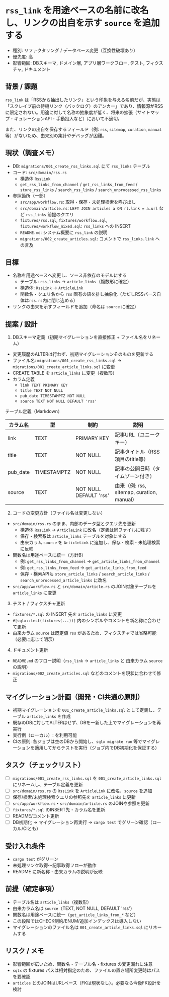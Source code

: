 # `rss_link` を用途ベースの名前に改名し、リンクの出自を示す `source` を追加する

- 種別: リファクタリング / データベース変更（互換性破壊あり）
- 優先度: 高
- 影響範囲: DBスキーマ, ドメイン層, アプリ層ワークフロー, テスト, フィクスチャ, ドキュメント

## 背景 / 課題

`rss_link` は「RSSから抽出したリンク」という印象を与える名前だが、実態は「スクレイプ前の待機リンク（バックログ）のアンカー」であり、情報源がRSSに限定されない。用途に対して名称の抽象度が低く、将来の拡張（サイトマップ・キュレーションAPI・手動投入など）において不適切。

また、リンクの出自を保存するフィールド（例: `rss`, `sitemap`, `curation`, `manual` 等）がないため、由来別の集計やデバッグが困難。

## 現状（調査メモ）

- DB: `migrations/001_create_rss_links.sql` にて `rss_links` テーブル
- コード: `src/domain/rss.rs`
  - 構造体 `RssLink`
  - `get_rss_links_from_channel` / `get_rss_links_from_feed` / `store_rss_links` / `search_rss_links` / `search_unprocessed_rss_links`
- 参照箇所（一部）
  - `src/app/workflow.rs`: 取得・保存・未処理検索を呼び出し
  - `src/domain/article.rs`: `LEFT JOIN articles a ON rl.link = a.url` など `rss_links` 前提のクエリ
  - `fixtures/rss.sql`, `fixtures/workflow.sql`, `fixtures/workflow_mixed.sql`: `rss_links` への INSERT
  - `README.md`: システム概要に `rss_link` の説明
  - `migrations/002_create_articles.sql`: コメントで `rss_links.link` への言及

## 目標

- 名称を用途ベースへ変更し、ソース非依存のモデルにする
  - テーブル: `rss_links` → `article_links`（複数形に確定）
  - 構造体: `RssLink` → `ArticleLink`
  - 関数名・クエリ名から `rss` 固有の語を排し抽象化（ただしRSSパース自体は`rss.rs`内に閉じ込める）
- リンクの由来を示すフィールドを追加（命名は `source` に確定）

## 提案 / 設計

1) DBスキーマ定義（初期マイグレーションを直接修正 + ファイル名をリネーム）
- 変更履歴のALTERは行わず、初期マイグレーションそのものを更新する
- ファイル名: `migrations/001_create_rss_links.sql` → `migrations/001_create_article_links.sql` に変更
- CREATE TABLE を `article_links` に変更（複数形）
- カラム定義
  - `link TEXT PRIMARY KEY`
  - `title TEXT NOT NULL`
  - `pub_date TIMESTAMPTZ NOT NULL`
  - `source TEXT NOT NULL DEFAULT 'rss'`

テーブル定義（Markdown）

| カラム名 | 型 | 制約 | 説明 |
|---|---|---|---|
| link | TEXT | PRIMARY KEY | 記事URL（ユニークキー） |
| title | TEXT | NOT NULL | 記事タイトル（RSS項目のtitle等） |
| pub_date | TIMESTAMPTZ | NOT NULL | 記事の公開日時（タイムゾーン付き） |
| source | TEXT | NOT NULL DEFAULT 'rss' | 由来（例: rss, sitemap, curation, manual） |

2) コードの変更方針（ファイル名は変更しない）
- `src/domain/rss.rs` のまま、内部のデータ型とクエリ先を更新
  - 構造体 `RssLink` → `ArticleLink` に改名（定義は同ファイルに残す）
  - 保存・検索系は `article_links` テーブルを対象にする
  - 由来カラム `source` を `ArticleLink` に追加し、保存・検索・未処理検索に反映
- 関数名は用途ベースに統一（方針B）
  - 例: `get_rss_links_from_channel` → `get_article_links_from_channel`
  - 例: `get_rss_links_from_feed` → `get_article_links_from_feed`
  - 保存・検索APIも `store_article_links` / `search_article_links` / `search_unprocessed_article_links` に改名
- `src/app/workflow.rs` と `src/domain/article.rs` のJOIN対象テーブルを `article_links` に変更

3) テスト / フィクスチャ更新
- `fixtures/*.sql` の INSERT 先を `article_links` に変更
- `#[sqlx::test(fixtures(...))]` 内のシンボルやコメントを新名称に合わせて更新
- 由来カラム `source` は既定値 `rss` があるため、フィクスチャでは省略可能（必要に応じて明示）

4) ドキュメント更新
- `README.md` のフロー説明（`rss_link` → `article_links` と 由来カラム `source` の説明）
- `migrations/002_create_articles.sql` などのコメントを現状に合わせて修正

## マイグレーション計画（開発・CI共通の原則）
- 初期マイグレーションを `001_create_article_links.sql` として定義し、テーブル `article_links` を作成
- 既存のDBに対してALTERはせず、DBを一新した上でマイグレーションを再実行
- 実行例（ローカル）: <mcfile name="reset_migrate.sh" path="/Users/tau/Repository/datadoggo/scripts/reset_migrate.sh"></mcfile> を利用可能
- CIの原則: 各ジョブは空のDBから開始し、`sqlx migrate run` 等でマイグレーションを適用してからテストを実行（ジョブ内でDB初期化を保証する）

## タスク（チェックリスト）
- [ ] `migrations/001_create_rss_links.sql` を `001_create_article_links.sql` にリネームし、テーブル定義を更新
- [ ] `src/domain/rss.rs` の `RssLink` を `ArticleLink` に改名、`source` を追加
- [ ] 保存/検索/未処理検索クエリの参照先を `article_links` に更新
- [ ] `src/app/workflow.rs`・`src/domain/article.rs` のJOINや参照を更新
- [ ] `fixtures/*.sql` のINSERT先・カラム名を更新
- [ ] README/コメント更新
- [ ] DB初期化 → マイグレーション再実行 → `cargo test` でグリーン確認（ローカル/CIとも）

## 受け入れ条件
- `cargo test` がグリーン
- 未処理リンク取得〜記事取得フローが動作
- README に新名称・由来カラムの説明が反映

## 前提（確定事項）
- テーブル名は `article_links`（複数形）
- 由来カラム名は `source`（TEXT, NOT NULL, DEFAULT 'rss'）
- 関数名は用途ベースに統一（`get_article_links_from_*` など）
- この段階ではCHECK制約/ENUM/追加インデックスは導入しない
- マイグレーションのファイル名は `001_create_article_links.sql` にリネームする

## リスク / メモ
- 影響範囲が広いため、関数名・テーブル名・fixtures の変更漏れに注意
- `sqlx` の fixtures パスは相対指定のため、ファイルの置き場所変更時はパスを要確認
- `articles` とのJOINはURLベース（FKは現状なし）。必要なら今後FK設計を検討